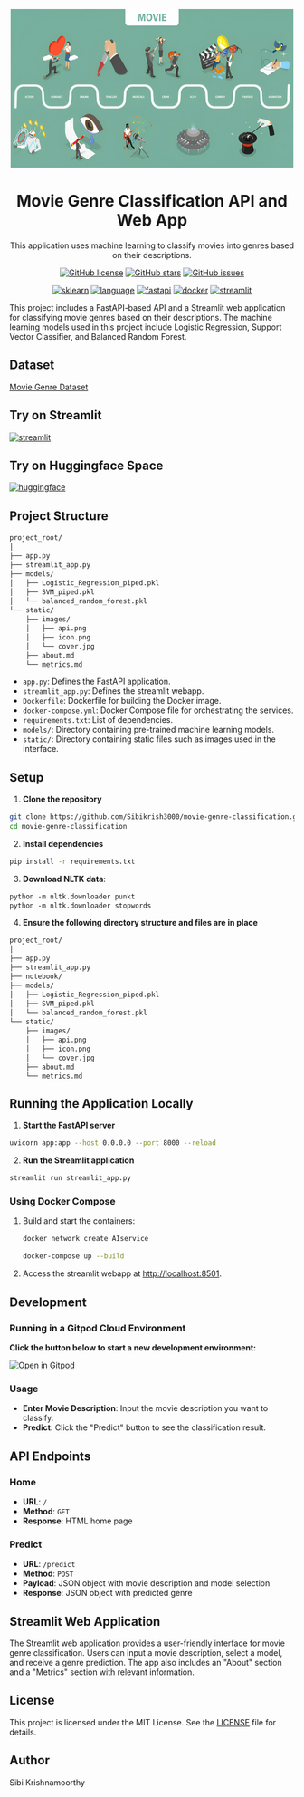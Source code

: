 
<p align="center">
<a href="https://github.com/Sibikrish3000/movie-genre-classification"><img src="https://github.com/Sibikrish3000/movie-genre-classification/blob/main/static/images/movie_genre.jpg?raw=true" alt="movie genre image" width="500" height="280"></a>
</p>
<h1 align="center">Movie Genre Classification API and Web App</h1>

<p align="center">
This application uses machine learning to classify movies into genres based on their descriptions.
</p>

<p align="center">
<a href="https://github.com/Sibikrish3000/movie-genre-classification/blob/main/LICENSE"><img src="https://img.shields.io/github/license/Sibikrish3000/movie-genre-classification" alt="GitHub license"></a>
<a href="https://github.com/Sibikrish3000/movie-genre-classification/stargazers"><img src="https://img.shields.io/github/stars/Sibikrish3000/movie-genre-classification?style=social" alt="GitHub stars"></a>
<a href="https://github.com/Sibikrish3000/movie-genre-classification/issues"><img src="https://img.shields.io/github/issues/Sibikrish3000/movie-genre-classification" alt="GitHub issues"></a>
</p>
<p align="center">
<a href="https://scikit-learn.org/"><img src="https://img.shields.io/badge/sklearn-darkorange.svg?style=flat&logo=scikit-learn&logoColor=white" alt="sklearn"></a>
<a href="https://www.python.org"><img src="https://img.shields.io/badge/Python-yellow.svg?style=flat&logo=python&logoColor=white" alt="language"></a>
<a href="https://fastapi.tiangolo.com/"><img src="https://img.shields.io/badge/FastAPI-darkgreen.svg?style=flat&logo=fastapi&logoColor=white" alt="fastapi"></a>
<a href="https://hub.docker.com/"><img src="https://img.shields.io/badge/Docker-blue?style=flat&logo=docker&logoColor=white" alt="docker"></a>
<a href="https://www.streamlit.io"><img src="https://img.shields.io/badge/Streamlit-e63946?style=flat&logo=streamlit&logoColor=white" alt="streamlit"></a>
</p>

This project includes a FastAPI-based API and a Streamlit web application for classifying movie genres based on their descriptions. The machine learning models used in this project include Logistic Regression, Support Vector Classifier, and Balanced Random Forest.

## Dataset

[Movie Genre Dataset](https://www.kaggle.com/datasets/hijest/genre-classification-dataset-imdb)

## Try on Streamlit

<p>
<a href="https://movie-genre-classification.streamlit.app/"><img src="https://img.shields.io/badge/Streamlit-e63946?style=flat&logo=streamlit" alt="streamlit" width="160" height="50"></a>
</p>

## Try on Huggingface Space

<p>
<a href="https://sibikrish-movie-genre-classification.hf.space"><img src="https://img.shields.io/badge/Huggingface-white?style=flat&logo=huggingface&logoSize=amd" alt="huggingface" width="160" height="50"></a>
</p>



## Project Structure
```
project_root/
│
├── app.py
├── streamlit_app.py
├── models/
│   ├── Logistic_Regression_piped.pkl
│   ├── SVM_piped.pkl
│   └── balanced_random_forest.pkl
└── static/
    ├── images/
    │   ├── api.png
    │   ├── icon.png
    │   └── cover.jpg
    ├── about.md
    └── metrics.md
```
- `app.py`: Defines the FastAPI application.
- `streamlit_app.py`: Defines the streamlit webapp.
- `Dockerfile`: Dockerfile for building the Docker image.
- `docker-compose.yml`: Docker Compose file for orchestrating the services.
- `requirements.txt`: List of dependencies.
-  `models/`: Directory containing pre-trained machine learning models.
- `static/`: Directory containing static files such as images used in the interface.
## Setup

1. **Clone the repository**

```bash
git clone https://github.com/Sibikrish3000/movie-genre-classification.git
cd movie-genre-classification
```

2. **Install dependencies**

```bash
pip install -r requirements.txt
```

3. **Download NLTK data**: 
```
python -m nltk.downloader punkt
python -m nltk.downloader stopwords
```

4. **Ensure the following directory structure and files are in place**

```
project_root/
│
├── app.py
├── streamlit_app.py
├── notebook/
├── models/
│   ├── Logistic_Regression_piped.pkl
│   ├── SVM_piped.pkl
│   └── balanced_random_forest.pkl
└── static/
    ├── images/
    │   ├── api.png
    │   ├── icon.png
    │   └── cover.jpg
    ├── about.md
    └── metrics.md
```

## Running the Application Locally

1. **Start the FastAPI server**

```bash
uvicorn app:app --host 0.0.0.0 --port 8000 --reload
```

2. **Run the Streamlit application**

```bash
streamlit run streamlit_app.py
```
### Using Docker Compose

1. Build and start the containers:
   ```sh
   docker network create AIservice
   ```
    ```sh
    docker-compose up --build
    ```

2. Access the streamlit webapp at [http://localhost:8501](http://localhost:8080).

## Development

### Running in a Gitpod Cloud Environment

**Click the button below to start a new development environment:**

[![Open in Gitpod](https://gitpod.io/button/open-in-gitpod.svg)](https://gitpod.io/#https://github.com/Sibikrish3000/movie-genre-classification)

### Usage

- **Enter Movie Description**: Input the movie description you want to classify.
- **Predict**: Click the "Predict" button to see the classification result.
## API Endpoints

### Home

- **URL**: `/`
- **Method**: `GET`
- **Response**: HTML home page

### Predict

- **URL**: `/predict`
- **Method**: `POST`
- **Payload**: JSON object with movie description and model selection
- **Response**: JSON object with predicted genre

## Streamlit Web Application

The Streamlit web application provides a user-friendly interface for movie genre classification. Users can input a movie description, select a model, and receive a genre prediction. The app also includes an "About" section and a "Metrics" section with relevant information.

## License

This project is licensed under the MIT License. See the [LICENSE](LICENSE) file for details.

## Author

Sibi Krishnamoorthy
